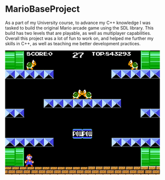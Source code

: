# MarioBaseProject
As a part of my University course, to advance my C++ knowledge I was tasked to build the original Mario arcade game using the SDL library. This build has two levels that are playable, as well as multiplayer capabilities.
Overall this project was a lot of fun to work on, and helped me further my skills in C++, as well as teaching me better development practices.
 
![alt text](https://github.com/GeorgeSHumphreys/Mario-Bros-Arcade-SDL/blob/main/MarioProject.PNG)
